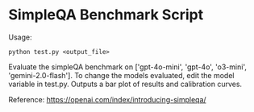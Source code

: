 # SimpleQA Benchmark Script

Usage:
```
python test.py <output_file>
```

Evaluate the simpleQA benchmark on ['gpt-4o-mini', 'gpt-4o', 'o3-mini', 'gemini-2.0-flash'].
To change the models evaluated, edit the model variable in test.py.
Outputs a bar plot of results and calibration curves.

Reference: https://openai.com/index/introducing-simpleqa/
